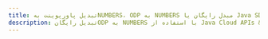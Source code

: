 ---title: تبدیل پاورپوینت بهNUMBERS، ODP به NUMBERS مبدل رایگان یا Java SDKdescription: تبدیل رایگانODP به NUMBERS با استفاده از Java Cloud APIs & SDK. همچنین اسناد Microsoft PowerPoint را در Cloud ایجاد، ویرایش و رندر کنید.---